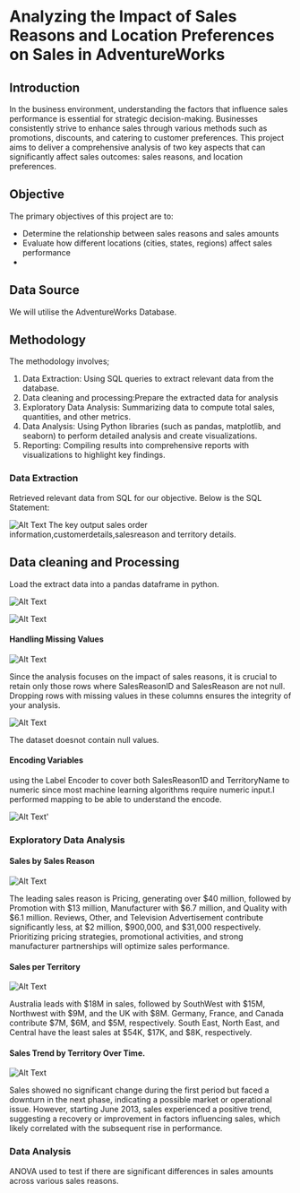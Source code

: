 # Analyzing the Impact of Sales Reasons and Location Preferences on Sales in AdventureWorks
## Introduction 
In the business environment, understanding the factors that influence sales performance is essential for strategic decision-making. Businesses consistently strive to enhance sales through various methods such as promotions, discounts, and catering to customer preferences. This project aims to deliver a comprehensive analysis of two key aspects that can significantly affect sales outcomes: sales reasons, and location preferences.
## Objective
The primary objectives of this project are to:
* Determine the relationship between sales reasons and sales amounts
* Evaluate how different locations (cities, states, regions) affect sales performance
* 
## Data Source
We will utilise the AdventureWorks Database.
## Methodology 
The methodology involves;
1. Data Extraction: Using SQL queries to extract relevant data from the database.
2. Data cleaning and processing:Prepare the extracted data for analysis
3. Exploratory Data Analysis: Summarizing data to compute total sales, quantities, and other metrics.
4. Data Analysis: Using Python libraries (such as pandas, matplotlib, and seaborn) to perform detailed analysis and create visualizations.
5. Reporting: Compiling results into comprehensive reports with visualizations to highlight key findings.
### Data Extraction
Retrieved relevant data from SQL for our objective.
Below is the SQL Statement:

![Alt Text](https://github.com/CynthiaKiplagat/Analyzing-the-Impact-of-Discounts-Sales-Reasons-and-Location-Preferences-on-Sales-in-AdventureWorks/blob/main/SQL.PNG)
The key output sales order information,customerdetails,salesreason and territory details.
## Data cleaning and Processing
Load the extract data into a pandas dataframe in python.

![Alt Text](https://github.com/CynthiaKiplagat/Analyzing-the-Impact-of-Sales-Reasons-and-Location-Preferences-on-Sales-in-AdventureWorks/blob/main/Connection.PNG)

![Alt Text](https://github.com/CynthiaKiplagat/Analyzing-the-Impact-of-Sales-Reasons-and-Location-Preferences-on-Sales-in-AdventureWorks/blob/main/SQL%20Query.PNG)

#### Handling Missing Values

![Alt Text](https://github.com/CynthiaKiplagat/Analyzing-the-Impact-of-Sales-Reasons-and-Location-Preferences-on-Sales-in-AdventureWorks/blob/main/Missing%20Values.PNG)

Since the analysis focuses on the impact of sales reasons, it is crucial to retain only those rows where SalesReasonID and SalesReason are not null. Dropping rows with missing values in these columns ensures the integrity of your analysis.

![Alt Text](https://github.com/CynthiaKiplagat/Analyzing-the-Impact-of-Sales-Reasons-and-Location-Preferences-on-Sales-in-AdventureWorks/blob/main/Dropping%20nulls.PNG)

The dataset doesnot contain null values.
#### Encoding Variables 
using the Label Encoder to cover both SalesReason1D and TerritoryName to numeric since most machine learning algorithms require numeric input.I performed mapping to be able to understand the encode.

![Alt Text](https://github.com/CynthiaKiplagat/Analyzing-the-Impact-of-Sales-Reasons-and-Location-Preferences-on-Sales-in-AdventureWorks/blob/main/Encode%20Variables.PNG)'

### Exploratory Data Analysis
#### Sales by Sales Reason 
![Alt Text](https://github.com/CynthiaKiplagat/Analyzing-the-Impact-of-Sales-Reasons-and-Location-Preferences-on-Sales-in-AdventureWorks/blob/main/Sales%20by%20Sales%20Reason.PNG)

The leading sales reason is Pricing, generating over $40 million, followed by Promotion with $13 million, Manufacturer with $6.7 million, and Quality with $6.1 million. Reviews, Other, and Television Advertisement contribute significantly less, at $2 million, $900,000, and $31,000 respectively. Prioritizing pricing strategies, promotional activities, and strong manufacturer partnerships will optimize sales performance.

#### Sales per Territory 
![Alt Text](https://github.com/CynthiaKiplagat/Analyzing-the-Impact-of-Sales-Reasons-and-Location-Preferences-on-Sales-in-AdventureWorks/blob/main/Sales%20per%20Territory.PNG)

Australia leads with $18M in sales, followed by SouthWest with $15M, Northwest with $9M, and the UK with $8M. Germany, France, and Canada contribute $7M, $6M, and $5M, respectively. South East, North East, and Central have the least sales at $54K, $17K, and $8K, respectively.
#### Sales Trend by Territory Over Time.

![Alt Text](https://github.com/CynthiaKiplagat/Analyzing-the-Impact-of-Sales-Reasons-and-Location-Preferences-on-Sales-in-AdventureWorks/blob/main/Sales%20Trend%20Over%20Time.PNG)

Sales showed no significant change during the first period but faced a downturn in the next phase, indicating a possible market or operational issue. However, starting June 2013, sales experienced a positive trend, suggesting a recovery or improvement in factors influencing sales, which likely correlated with the subsequent rise in performance.
### Data Analysis
ANOVA used to test if there are significant differences in sales amounts across various sales reasons.












